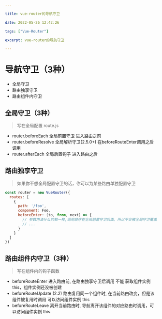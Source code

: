 ```yaml
---

title: vue-router的导航守卫

date: 2022-05-26 12:42:26

tags: ["Vue-Router"]

excerpt: vue-router的导航守卫

---
```






# 导航守卫（3种）

- 全局守卫
- 路由独享守卫
- 路由组件内守卫

## 全局守卫（3种）

> 写在全局配置 route.js

- router.beforeEach 全局前置守卫 进入路由之前
- router.beforeResolve 全局解析守卫(2.5.0+) 在beforeRouteEnter调用之后调用
- router.afterEach 全局后置钩子 进入路由之后

## 路由独享守卫

> 如果你不想全局配置守卫的话，你可以为某些路由单独配置守卫

```js
const router = new VueRouter({
  routes: [
    {
      path: '/foo',
      component: Foo,
      beforeEnter: (to, from, next) => { 
        // 参数用法什么的都一样,调用顺序在全局前置守卫后面，所以不会被全局守卫覆盖
        // ...
      }
    }
  ]
}) 
```

## 路由组件内守卫（3种）

> 写在组件内的钩子函数

- beforeRouteEnter 进入路由前, 在路由独享守卫后调用 不能 获取组件实例 this，组件实例还没被创建
- beforeRouteUpdate (2.2) 路由复用同一个组件时, 在当前路由改变，但是该组件被复用时调用 可以访问组件实例 this
- beforeRouteLeave 离开当前路由时, 导航离开该组件的对应路由时调用，可以访问组件实例 this
